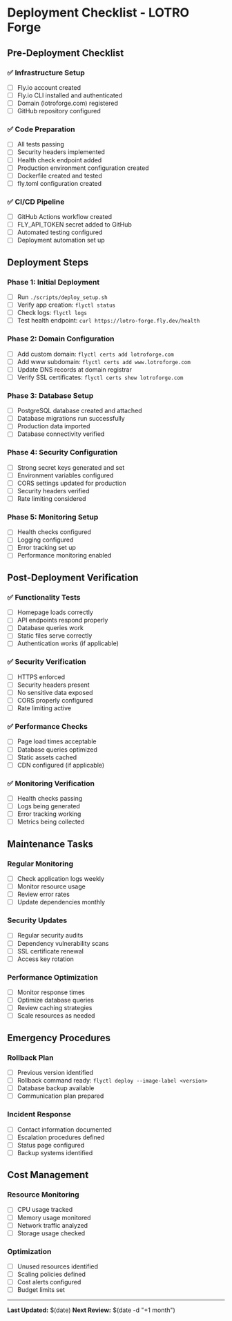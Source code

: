 # Deployment Checklist - LOTRO Forge

## Pre-Deployment Checklist

### ✅ Infrastructure Setup
- [ ] Fly.io account created
- [ ] Fly.io CLI installed and authenticated
- [ ] Domain (lotroforge.com) registered
- [ ] GitHub repository configured

### ✅ Code Preparation
- [ ] All tests passing
- [ ] Security headers implemented
- [ ] Health check endpoint added
- [ ] Production environment configuration created
- [ ] Dockerfile created and tested
- [ ] fly.toml configuration created

### ✅ CI/CD Pipeline
- [ ] GitHub Actions workflow created
- [ ] FLY_API_TOKEN secret added to GitHub
- [ ] Automated testing configured
- [ ] Deployment automation set up

## Deployment Steps

### Phase 1: Initial Deployment
- [ ] Run `./scripts/deploy_setup.sh`
- [ ] Verify app creation: `flyctl status`
- [ ] Check logs: `flyctl logs`
- [ ] Test health endpoint: `curl https://lotro-forge.fly.dev/health`

### Phase 2: Domain Configuration
- [ ] Add custom domain: `flyctl certs add lotroforge.com`
- [ ] Add www subdomain: `flyctl certs add www.lotroforge.com`
- [ ] Update DNS records at domain registrar
- [ ] Verify SSL certificates: `flyctl certs show lotroforge.com`

### Phase 3: Database Setup
- [ ] PostgreSQL database created and attached
- [ ] Database migrations run successfully
- [ ] Production data imported
- [ ] Database connectivity verified

### Phase 4: Security Configuration
- [ ] Strong secret keys generated and set
- [ ] Environment variables configured
- [ ] CORS settings updated for production
- [ ] Security headers verified
- [ ] Rate limiting considered

### Phase 5: Monitoring Setup
- [ ] Health checks configured
- [ ] Logging configured
- [ ] Error tracking set up
- [ ] Performance monitoring enabled

## Post-Deployment Verification

### ✅ Functionality Tests
- [ ] Homepage loads correctly
- [ ] API endpoints respond properly
- [ ] Database queries work
- [ ] Static files serve correctly
- [ ] Authentication works (if applicable)

### ✅ Security Verification
- [ ] HTTPS enforced
- [ ] Security headers present
- [ ] No sensitive data exposed
- [ ] CORS properly configured
- [ ] Rate limiting active

### ✅ Performance Checks
- [ ] Page load times acceptable
- [ ] Database queries optimized
- [ ] Static assets cached
- [ ] CDN configured (if applicable)

### ✅ Monitoring Verification
- [ ] Health checks passing
- [ ] Logs being generated
- [ ] Error tracking working
- [ ] Metrics being collected

## Maintenance Tasks

### Regular Monitoring
- [ ] Check application logs weekly
- [ ] Monitor resource usage
- [ ] Review error rates
- [ ] Update dependencies monthly

### Security Updates
- [ ] Regular security audits
- [ ] Dependency vulnerability scans
- [ ] SSL certificate renewal
- [ ] Access key rotation

### Performance Optimization
- [ ] Monitor response times
- [ ] Optimize database queries
- [ ] Review caching strategies
- [ ] Scale resources as needed

## Emergency Procedures

### Rollback Plan
- [ ] Previous version identified
- [ ] Rollback command ready: `flyctl deploy --image-label <version>`
- [ ] Database backup available
- [ ] Communication plan prepared

### Incident Response
- [ ] Contact information documented
- [ ] Escalation procedures defined
- [ ] Status page configured
- [ ] Backup systems identified

## Cost Management

### Resource Monitoring
- [ ] CPU usage tracked
- [ ] Memory usage monitored
- [ ] Network traffic analyzed
- [ ] Storage usage checked

### Optimization
- [ ] Unused resources identified
- [ ] Scaling policies defined
- [ ] Cost alerts configured
- [ ] Budget limits set

---

**Last Updated:** $(date)
**Next Review:** $(date -d "+1 month") 